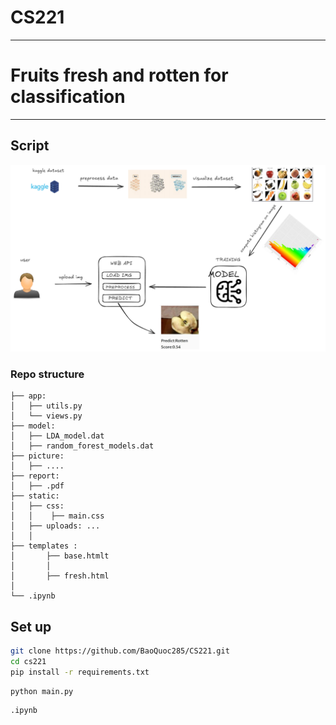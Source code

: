 # CS221
----
# Fruits fresh and rotten for classification
----
## Script 
<img src = "./picture/1.png" alt ="flowchart" width = "700"/>

### Repo structure
```
├── app: 
│   ├── utils.py
│   └── views.py
├── model:
│   ├── LDA_model.dat
│   ├── random_forest_models.dat
├── picture: 
│   ├── ....
├── report:
│   ├── .pdf
├── static:
│   ├── css:
│   │    ├── main.css
│   ├── uploads: ...
│   │ 
├── templates :
│       ├── base.htmlt
│       │    
│       ├── fresh.html
│ 
└── .ipynb      
```
## Set up
```bash
git clone https://github.com/BaoQuoc285/CS221.git
cd cs221
pip install -r requirements.txt
```
```DEMO
python main.py
```
```DEMO
.ipynb
```
